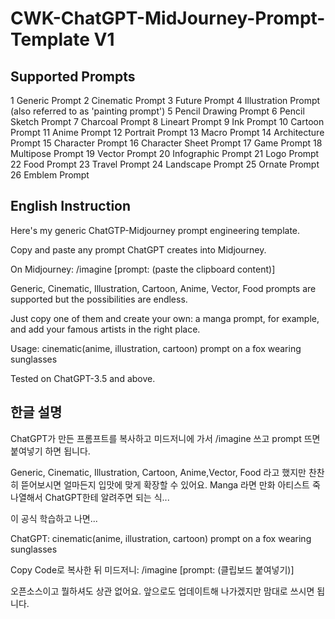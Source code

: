 # CWK-ChatGPT-MidJourney-Prompt-Template V1

## Supported Prompts

1 Generic Prompt
2 Cinematic Prompt
3 Future Prompt
4 Illustration Prompt (also referred to as 'painting prompt')
5 Pencil Drawing Prompt
6 Pencil Sketch Prompt
7 Charcoal Prompt
8 Lineart Prompt
9 Ink Prompt
10 Cartoon Prompt
11 Anime Prompt
12 Portrait Prompt
13 Macro Prompt
14 Architecture Prompt
15 Character Prompt
16 Character Sheet Prompt
17 Game Prompt
18 Multipose Prompt
19 Vector Prompt
20 Infographic Prompt
21 Logo Prompt
22 Food Prompt
23 Travel Prompt
24 Landscape Prompt
25 Ornate Prompt
26 Emblem Prompt


## English Instruction

Here's my generic ChatGTP-Midjourney prompt engineering template. 

Copy and paste any prompt ChatGPT creates into Midjourney. 

On Midjourney: /imagine [prompt: (paste the clipboard content)]

Generic, Cinematic, Illustration, Cartoon, Anime, Vector, Food prompts are supported but the possibilities are endless.

Just copy one of them and create your own: a manga prompt, for example, and add your famous artists in the right place.

Usage: cinematic(anime, illustration, cartoon) prompt on a fox wearing sunglasses

Tested on ChatGPT-3.5 and above.


## 한글 설명

ChatGPT가 만든 프롬프트를 복사하고 미드저니에 가서 /imagine 쓰고 prompt 뜨면 붙여넣기 하면 됩니다.

Generic, Cinematic, Illustration, Cartoon, Anime,Vector, Food 라고 했지만 찬찬히 뜯어보시면 얼마든지 입맛에 맞게 확장할 수 있어요. Manga 라면 만화 아티스트 죽 나열해서 ChatGPT한테 알려주면 되는 식...

이 공식 학습하고 나면...

ChatGPT: cinematic(anime, illustration, cartoon) prompt on a fox wearing sunglasses

Copy Code로 복사한 뒤 미드저니: /imagine [prompt: (클립보드 붙여넣기)]

오픈소스이고 뭘하셔도 상관 없어요. 앞으로도 업데이트해 나가겠지만 맘대로 쓰시면 됩니다.
